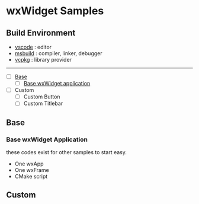 # wxWidget Samples

## Build Environment

- [vscode](https://code.visualstudio.com/) : editor
- [msbuild](https://docs.microsoft.com/en-us/visualstudio/msbuild/msbuild?view=vs-2019) : compiler, linker, debugger
- [vcpkg](https://github.com/microsoft/vcpkg) : library provider

---

- [ ] [Base](#base)
  - [ ] [Base wxWidget application](#base-wxwidget-application)
- [ ] Custom
  - [ ] Custom Button
  - [ ] Custom Titlebar

## Base

### Base wxWidget Application

these codes exist for other samples to start easy.

- One wxApp
- One wxFrame
- CMake script

## Custom
